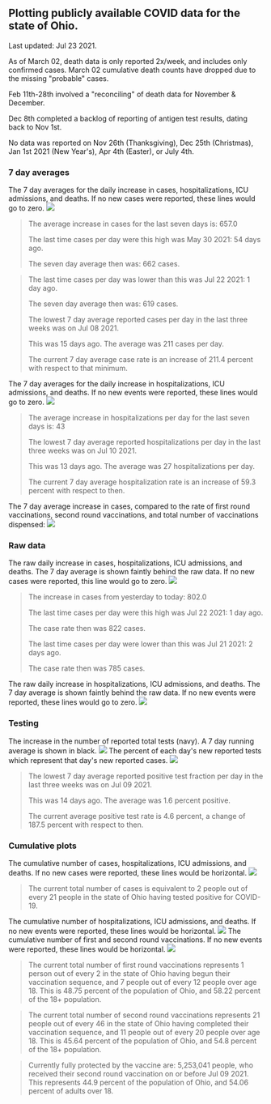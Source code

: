 ## Plotting publicly available COVID data for the state of Ohio. 

Last updated: Jul 23 2021. 

As of March 02, death data is only reported 2x/week, and includes only confirmed cases. March 02 cumulative death counts have dropped due to the missing "probable" cases.

Feb 11th-28th involved a "reconciling" of death data for November & December.

Dec 8th completed a backlog of reporting of antigen test results, dating back to Nov 1st.

No data was reported on Nov 26th (Thanksgiving), Dec 25th (Christmas), Jan 1st 2021 (New Year's), Apr 4th (Easter), or July 4th.
### 7 day averages
The 7 day averages for the daily increase in cases, hospitalizations, ICU admissions, and deaths. If no new cases were reported, these lines would go to zero.
![](7dayaverage_cases.png)

>The average increase in cases for the last seven days is: 657.0
>
>The last time cases per day were this high was May 30 2021: 54 days ago.
>
>The seven day average then was: 662 cases.

>
>The last time cases per day was lower than this was Jul 22 2021: 1 day ago.
>
>The seven day average then was: 619 cases.
>
>The lowest 7 day average reported cases per day in the last three weeks was on Jul 08 2021.
>
>This was 15 days ago. The average was 211 cases per day.
>
>The current 7 day average case rate is an increase of 211.4 percent with respect to that minimum.

The 7 day averages for the daily increase in hospitalizations, ICU admissions, and deaths. If no new events were reported, these lines would go to zero.
![](7dayaverage_hospital.png)

>The average increase in hospitalizations per day for the last seven days is: 43
>
>The lowest 7 day average reported hospitalizations per day in the last three weeks was on Jul 10 2021.
>
>This was 13 days ago. The average was 27 hospitalizations per day.
>
>The current 7 day average hospitalization rate is an increase of 59.3 percent with respect to then.

The 7 day average increase in cases, compared to the rate of first round vaccinations, second round vaccinations, and total number of vaccinations dispensed:
![](DailyVaccinationsCases.png)

### Raw data
The raw daily increase in cases, hospitalizations, ICU admissions, and deaths. The 7 day average is shown faintly behind the raw data. If no new cases were reported, this line would go to zero.
![](DailyCases.png)

>The increase in cases from yesterday to today: 802.0 
>
>The last time cases per day were this high was Jul 22 2021: 1 day ago. 
>
>The case rate then was 822 cases.
>
>The last time cases per day were lower than this was Jul 21 2021: 2 days ago. 
>
>The case rate then was 785 cases.

The raw daily increase in hospitalizations, ICU admissions, and deaths. The 7 day average is shown faintly behind the raw data. If no new events were reported, these lines would go to zero.
![](DailyHospitalizations.png)

### Testing

The increase in the number of reported total tests (navy). A 7 day running average is shown in black.
![](DailyTests.png)
The percent of each day's new reported tests which represent that day's new reported cases.
![](percentpositive_tests.png)

>The lowest 7 day average reported positive test fraction per day in the last three weeks was on Jul 09 2021.
>
>This was 14 days ago. The average was 1.6 percent positive. 
>
>The current average positive test rate is 4.6 percent, a change of 187.5 percent with respect to then. 

### Cumulative plots
The cumulative number of cases, hospitalizations, ICU admissions, and deaths. If no new cases were reported, these lines would be horizontal.
![](Cases.png)

>The current total number of cases is equivalent to 2 people out of every 21 people in the state of Ohio having tested positive for COVID-19.

The cumulative number of hospitalizations, ICU admissions, and deaths. If no new events were reported, these lines would be horizontal.
![](Hospitalizations.png)
The cumulative number of first and second round vaccinations. If no new events were reported, these lines would be horizontal.
![](Vaccinations.png)

>The current total number of first round vaccinations represents 1 person out of every 2 in the state of Ohio having begun their vaccination sequence,  and 7 people out of every 12 people over age 18.
 >This is 48.75 percent of the population of Ohio, and 58.22 percent of the 18+ population.

>The current total number of second round vaccinations represents 21 people out of every 46 in the state of Ohio having completed their vaccination sequence, and 11 people out of every 20 people over age 18. 
>This is 45.64 percent of the population of Ohio, and 54.8 percent of the 18+ population.

>Currently fully protected by the vaccine are: 5,253,041 people, who received their second round vaccination on or before Jul 09 2021.
>This represents 44.9 percent of the population of Ohio, and 54.06 percent of adults over 18.

